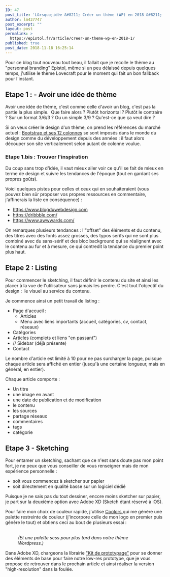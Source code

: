 ```yaml
---
ID: 47
post_title: 'L&rsquo;idée &#8211; Créer un thème (WP) en 2018 &#8211;  1/3'
author: lm437747
post_excerpt: ""
layout: post
permalink: >
  https://epistol.fr/article/creer-un-theme-wp-en-2018-1/
published: true
post_date: 2018-11-18 16:25:14
---
```

<!-- wp:paragraph -->
<p>Pour ce blog tout nouveau tout beau, il fallait que je recolle le thème au "personnal branding" Epistol, même si un peu délaissé depuis quelques temps, j'utilise le thème Lovecraft pour le moment qui fait un bon fallback pour l'instant.</p>
<!-- /wp:paragraph -->

<!-- wp:heading -->
<h2>Etape 1 : - Avoir une idée de thème</h2>
<!-- /wp:heading -->

<!-- wp:paragraph -->
<p>Avoir une idée de thème, c'est comme celle d'avoir un blog, c'est pas la partie la plus simple.&nbsp; Que faire alors ? Plutôt horizontal ? Plutôt le contraire ? Sur un format 3/6/3 ? Ou un simple 3/9 ? Qu'est-ce que ça veut dire ?&nbsp;</p>
<!-- /wp:paragraph -->

<!-- wp:paragraph -->
<p>Si on veux créer le design d'un thème, on prend les références du marché actuel : <a href="https://getbootstrap.com/docs/4.1/layout/grid/">Bootstrap et ses 12 colonnes</a> se sont imposés dans le monde du design comme du développement depuis des années : il faut alors découper son site verticalement selon autant de colonne voulue.</p>
<!-- /wp:paragraph -->

<!-- wp:heading {"level":3} -->
<h3>Etape 1.bis : Trouver l'inspiration</h3>
<!-- /wp:heading -->

<!-- wp:paragraph -->
<p>Du coup sans trop d'idée, il vaut mieux aller voir ce qu'il se fait de mieux en terme de design et suivre les tendances de l'époque (tout en gardant ses propres goûts).</p>
<!-- /wp:paragraph -->

<!-- wp:paragraph -->
<p>Voici quelques pistes pour celles et ceux qui en souhaiteraient (vous pouvez bien sûr proposer vos propres ressources en commentaire, j'affinerais la liste en conséquence) :&nbsp;</p>
<!-- /wp:paragraph -->

<!-- wp:list -->
<ul><li><a href="https://www.blogduwebdesign.com">https://www.blogduwebdesign.com</a></li><li><a href="https://dribbble.com/">https://dribbble.com/</a></li><li><a href="https://www.awwwards.com/">https://www.awwwards.com/</a></li></ul>
<!-- /wp:list -->

<!-- wp:paragraph -->
<p>On remarques plusieurs tendances : l'"offset" des éléments et du contenu, des titres avec des fonts assez grosses, des typos serifs qui ne sont plus combiné avec du sans-sérif et des bloc background qui se réalignent avec le contenu au fur et à mesure, ce qui contredit la tendance du premier point plus haut.</p>
<!-- /wp:paragraph -->

<!-- wp:heading -->
<h2>Etape 2 : Listing</h2>
<!-- /wp:heading -->

<!-- wp:paragraph -->
<p>Pour commencer le sketching, il faut définir le contenu du site et ainsi les placer à la vue de l'utilisateur sans jamais les perdre. C'est tout l'objectif du design :&nbsp; le visuel au service du contenu.</p>
<!-- /wp:paragraph -->

<!-- wp:paragraph -->
<p>Je commence ainsi un petit travail de listing :&nbsp;</p>
<!-- /wp:paragraph -->

<!-- wp:list -->
<ul><li>Page d'accueil :&nbsp;<ul><li>Articles</li><li>Menu avec liens importants (accueil, catégories, cv, contact, réseaux)</li></ul></li><li>Catégories</li><li>Articles (complets et liens "en passant")</li><li>// Sidebar (déjà présente)</li><li>Contact</li></ul>
<!-- /wp:list -->

<!-- wp:paragraph -->
<p>Le nombre d'article est limité à 10 pour ne pas surcharger la page, puisque chaque article sera affiché en entier (jusqu'à une certaine longueur, mais en général, en entier).</p>
<!-- /wp:paragraph -->

<!-- wp:paragraph -->
<p>Chaque article comporte : </p>
<!-- /wp:paragraph -->

<!-- wp:list -->
<ul><li>Un titre</li><li>une image en avant</li><li>une date de publication et de modification</li><li>le contenu</li><li>les sources</li><li>partage réseaux</li><li>commentaires</li><li>tags</li><li>catégorie</li></ul>
<!-- /wp:list -->

<!-- wp:heading -->
<h2>Etape 3 - Sketching</h2>
<!-- /wp:heading -->

<!-- wp:paragraph -->
<p>Pour entamer un sketching, sachant que ce n'est sans doute pas mon point fort, je ne peux que vous conseiller de vous renseigner mais de mon expérience personnelle :&nbsp;</p>
<!-- /wp:paragraph -->

<!-- wp:list -->
<ul><li>soit vous commencez à sketcher sur papier</li><li>soit directement en qualité basse sur un logiciel dédié</li></ul>
<!-- /wp:list -->

<!-- wp:paragraph -->
<p>Puisque je ne sais pas du tout dessiner, encore moins sketcher sur papier, je part sur la deuxième option avec Adobe XD (Sketch étant réservé à iOS).</p>
<!-- /wp:paragraph -->

<!-- wp:paragraph -->
<p>Pour faire mon choix de couleur rapide, j'utilise <a href="https://coolors.co/ff7254-ffba49-20a39e-23001e-a4a9ad">Coolors </a>qui me génère une palette restreinte de couleur (j'incorpore celle de mon logo en premier puis génère le tout) et obtiens ceci au bout de plusieurs essai :&nbsp;</p>
<!-- /wp:paragraph -->

<!-- wp:image {"id":53} -->
<figure class="wp-block-image"><img src="https://epistol.fr/wp-content/uploads/2018/11/ff7254-ffba49-20a39e-23001e-a4a9ad.png" alt="" class="wp-image-53"/><figcaption><br><em>(Et une palette scss pour plus tard dans notre thème Wordpress.)</em></figcaption></figure>
<!-- /wp:image -->

<!-- wp:paragraph -->
<p>Dans Adobe XD, chargeons la librairie <a href="https://www.adobe.com/fr/products/xd/resources.html#panel-3">"Kit de prototypage"</a>&nbsp;pour se donner des éléments de base pour faire notre low-res prototype, que je vous propose de retrouver dans le prochain article et ainsi réaliser la version "high-resolution" dans la foulée.</p>
<!-- /wp:paragraph -->